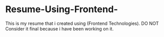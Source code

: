 # Resume-Using-Frontend-
This is my resume that i created using (Frontend Technologies). DO NOT Consider it final because i have been working on it. 
